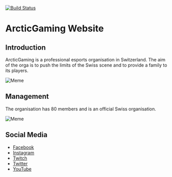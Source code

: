 [![Build Status](https://travis-ci.org/Vidada-Project/vidada-server.svg?branch=master)](https://travis-ci.org/Vidada-Project/vidada-server)

ArcticGaming Website
=======

## Introduction

ArcticGaming is a professional esports organisation in Switzerland. The aim of the orga is to push the limits of the Swiss scene and to provide a family to its players.

![Meme](https://imgur.com/a/NieUu)


## Management

The organisation has 80 members and is an official Swiss organisation.

![Meme](https://imgur.com/a/mpPt7)


## Social Media


+ [Facebook](https://www.facebook.com/arcticgamingch)
+ [Instagram](https://www.instagram.com/arcticgamingch/)
+ [Twitch](https://www.twitch.tv/arcticgaming_tv)
+ [Twitter](https://twitter.com/ArcticGamingCH)
+ [YouTube](https://www.youtube.com/channel/UC8H_U5y5TPwnjECz-taoCrQ)

